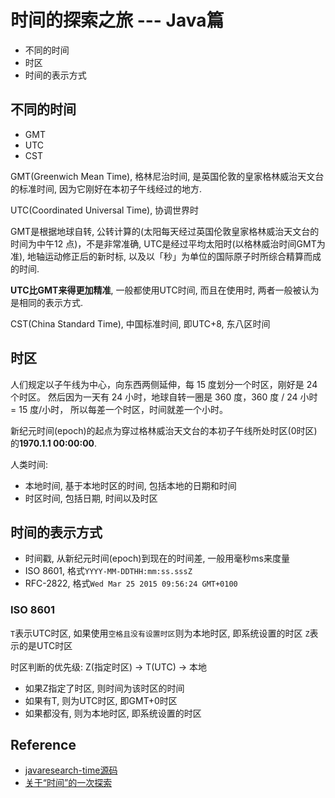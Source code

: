 # 时间的探索之旅 --- Java篇

- 不同的时间
- 时区
- 时间的表示方式

## 不同的时间

- GMT
- UTC
- CST

GMT(Greenwich Mean Time), 格林尼治时间, 
是英国伦敦的皇家格林威治天文台的标准时间, 因为它刚好在本初子午线经过的地方.

UTC(Coordinated Universal Time), 协调世界时

GMT是根据地球自转, 公转计算的(太阳每天经过英国伦敦皇家格林威治天文台的时间为中午12 点)，不是非常准确,
UTC是经过平均太阳时(以格林威治时间GMT为准), 地轴运动修正后的新时标,
以及以「秒」为单位的国际原子时所综合精算而成的时间.

**UTC比GMT来得更加精准**, 一般都使用UTC时间, 而且在使用时, 两者一般被认为是相同的表示方式.

CST(China Standard Time), 中国标准时间, 即UTC+8, 东八区时间

## 时区

人们规定以子午线为中心，向东西两侧延伸，每 15 度划分一个时区，刚好是 24 个时区。
然后因为一天有 24 小时，地球自转一圈是 360 度，360 度 / 24 小时 = 15 度/小时，
所以每差一个时区，时间就差一个小时。

新纪元时间(epoch)的起点为穿过格林威治天文台的本初子午线所处时区(0时区)的**1970.1.1 00:00:00**.

人类时间:

- 本地时间, 基于本地时区的时间, 包括本地的日期和时间
- 时区时间, 包括日期, 时间以及时区

## 时间的表示方式

- 时间戳, 从新纪元时间(epoch)到现在的时间差, 一般用毫秒ms来度量
- ISO 8601, 格式`YYYY-MM-DDTHH:mm:ss.sssZ`
- RFC-2822, 格式`Wed Mar 25 2015 09:56:24 GMT+0100`

### ISO 8601

`T`表示UTC时区, 如果使用`空格且没有设置时区`则为本地时区, 即系统设置的时区
`Z`表示的是UTC时区

时区判断的优先级: Z(指定时区) -> T(UTC) -> 本地

- 如果Z指定了时区, 则时间为该时区的时间
- 如果有T, 则为UTC时区, 即GMT+0时区
- 如果都没有, 则为本地时区, 即系统设置的时区

## Reference

- [javaresearch-time源码](https://github.com/xiayy860612/JavaResearch/tree/master/javaresearch-time)
- [关于“时间”的一次探索](https://segmentfault.com/a/1190000004292140)